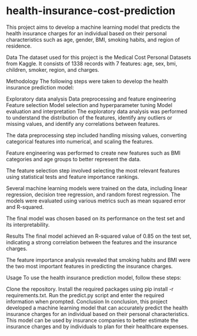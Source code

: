 # health-insurance-cost-prediction 
This project aims to develop a machine learning model that predicts the health insurance charges for an individual based on their personal characteristics such as age, gender, BMI, smoking habits, and region of residence.

Data
The dataset used for this project is the Medical Cost Personal Datasets from Kaggle. It consists of 1338 records with 7 features: age, sex, bmi, children, smoker, region, and charges.

Methodology
The following steps were taken to develop the health insurance prediction model:

Exploratory data analysis
Data preprocessing and feature engineering
Feature selection
Model selection and hyperparameter tuning
Model evaluation and interpretation
The exploratory data analysis was performed to understand the distribution of the features, identify any outliers or missing values, and identify any correlations between features.

The data preprocessing step included handling missing values, converting categorical features into numerical, and scaling the features.

Feature engineering was performed to create new features such as BMI categories and age groups to better represent the data.

The feature selection step involved selecting the most relevant features using statistical tests and feature importance rankings.

Several machine learning models were trained on the data, including linear regression, decision tree regression, and random forest regression. The models were evaluated using various metrics such as mean squared error and R-squared.

The final model was chosen based on its performance on the test set and its interpretability.

Results
The final model achieved an R-squared value of 0.85 on the test set, indicating a strong correlation between the features and the insurance charges.

The feature importance analysis revealed that smoking habits and BMI were the two most important features in predicting the insurance charges.

Usage
To use the health insurance prediction model, follow these steps:

Clone the repository.
Install the required packages using pip install -r requirements.txt.
Run the predict.py script and enter the required information when prompted.
Conclusion
In conclusion, this project developed a machine learning model that can accurately predict the health insurance charges for an individual based on their personal characteristics. This model can be used by insurance companies to better estimate the insurance charges and by individuals to plan for their healthcare expenses.
